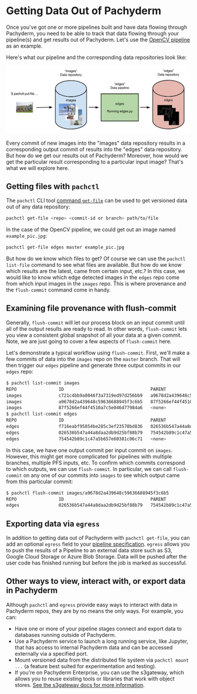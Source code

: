 # Getting Data Out of Pachyderm

Once you've got one or more pipelines built and have data flowing through Pachyderm, you need to be able to track that data flowing through your pipeline(s) and get results out of Pachyderm. Let's use the [OpenCV pipeline](../getting_started/beginner_tutorial.html) as an example. 

Here's what our pipeline and the corresponding data repositories look like:

![alt tag](opencv.jpg)

Every commit of new images into the "images" data repository results in a corresponding output commit of results into the "edges" data repository. But how do we get our results out of Pachyderm?  Moreover, how would we get the particular result corresponding to a particular input image?  That's what we will explore here.

## Getting files with `pachctl`

The `pachctl` CLI tool [command `get-file`](../pachctl/pachctl_get-file.html) can be used to get versioned data out of any data repository:

```sh
pachctl get-file <repo> <commit-id or branch> path/to/file
```

In the case of the OpenCV pipeline, we could get out an image named `example_pic.jpg`:

```sh
pachctl get-file edges master example_pic.jpg
```

But how do we know which files to get?  Of course we can use the `pachctl list-file` command to see what files are available.  But how do we know which results are the latest, came from certain input, etc.?  In this case, we would like to know which edge detected images in the `edges` repo come from which input images in the `images` repo.  This is where provenance and the `flush-commit` command come in handy.

## Examining file provenance with flush-commit 

Generally, `flush-commit` will let our process block on an input commit until all of the output results are ready to read. In other words, `flush-commit` lets you view a consistent global snapshot of all your data at a given commit. Note, we are just going to cover a few aspects of `flush-commit` here. 

Let's demonstrate a typical workflow using `flush-commit`. First, we'll make a few commits of data into the `images` repo on the `master` branch.  That will then trigger our `edges` pipeline and generate three output commits in our `edges` repo:

```sh
$ pachctl list-commit images
REPO                ID                                 PARENT                             STARTED              DURATION             SIZE                
images              c721c4bb9a8046f3a7319ed97d256bb9   a9678d2a439648c59636688945f3c6b5   About a minute ago   1 seconds            932.2 KiB           
images              a9678d2a439648c59636688945f3c6b5   87f5266ef44f4510a7c5e046d77984a6   About a minute ago   Less than a second   238.3 KiB           
images              87f5266ef44f4510a7c5e046d77984a6   <none>                             10 minutes ago       Less than a second   57.27 KiB           
$ pachctl list-commit edges
REPO                ID                                 PARENT                             STARTED              DURATION             SIZE                
edges               f716eabf95854be285c3ef23570bd836   026536b547a44a8daa2db9d25bf88b79   About a minute ago   Less than a second   233.7 KiB           
edges               026536b547a44a8daa2db9d25bf88b79   754542b89c1c47a5b657e60381c06c71   About a minute ago   Less than a second   133.6 KiB           
edges               754542b89c1c47a5b657e60381c06c71   <none>                             2 minutes ago        Less than a second   22.22 KiB
```

In this case, we have one output commit per input commit on `images`.  However, this might get more complicated for pipelines with multiple branches, multiple PFS inputs, etc.  To confirm which commits correspond to which outputs, we can use `flush-commit`.  In particular, we can call `flush-commit` on any one of our commits into `images` to see which output came from this particular commit:

```sh
$ pachctl flush-commit images/a9678d2a439648c59636688945f3c6b5
REPO                ID                                 PARENT                             STARTED             DURATION             SIZE                
edges               026536b547a44a8daa2db9d25bf88b79   754542b89c1c47a5b657e60381c06c71   3 minutes ago       Less than a second   133.6 KiB
```

## Exporting data via `egress`

In addition to getting data out of Pachyderm with `pachctl get-file`, you can add an optional `egress` field to your [pipeline specification](../reference/pipeline_spec.html).  `egress` allows you to push the results of a Pipeline to an external data store such as S3, Google Cloud Storage or Azure Blob Storage. Data will be pushed after the user code has finished running but before the job is marked as successful.

## Other ways to view, interact with, or export data in Pachyderm

Although `pachctl` and `egress` provide easy ways to interact with data in Pachyderm repos, they are by no means the only ways.  For example, you can:

- Have one or more of your pipeline stages connect and export data to databases running outside of Pachyderm.
- Use a Pachyderm service to launch a long running service, like Jupyter, that has access to internal Pachyderm data and can be accessed externally via a specified port.
- Mount versioned data from the distributed file system via `pachctl mount ...` (a feature best suited for experimentation and testing).
- If you're on Pachyderm Enterprise, you can use the s3gateway, which allows
  you to reuse existing tools or libraries that work with object stores.
  [See the s3gateway docs for more information](./s3gateway.html).
